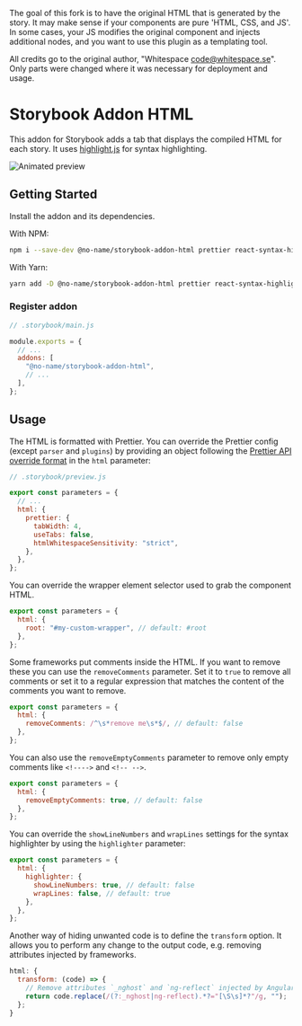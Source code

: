 The goal of this fork is to have the original HTML that is generated by the story. It may make sense if your components are pure 'HTML, CSS, and JS'. In some cases, your JS modifies the original component and injects additional nodes, and you want to use this plugin as a templating tool.

All credits go to the original author, "Whitespace <code@whitespace.se>". Only parts were changed where it was necessary for deployment and usage.


# Storybook Addon HTML

This addon for Storybook adds a tab that displays the compiled HTML for each
story. It uses [highlight.js](https://highlightjs.org/) for syntax highlighting.

![Animated preview](https://raw.githubusercontent.com/whitespace-se/storybook-addon-html/master/image.gif)

## Getting Started

Install the addon and its dependencies.

With NPM:

```sh
npm i --save-dev @no-name/storybook-addon-html prettier react-syntax-highlighter
```

With Yarn:

```sh
yarn add -D @no-name/storybook-addon-html prettier react-syntax-highlighter
```

### Register addon

```js
// .storybook/main.js

module.exports = {
  // ...
  addons: [
    "@no-name/storybook-addon-html",
    // ...
  ],
};
```

## Usage

The HTML is formatted with Prettier. You can override the Prettier config
(except `parser` and `plugins`) by providing an object following the
[Prettier API override format](https://prettier.io/docs/en/options.html) in the
`html` parameter:

```js
// .storybook/preview.js

export const parameters = {
  // ...
  html: {
    prettier: {
      tabWidth: 4,
      useTabs: false,
      htmlWhitespaceSensitivity: "strict",
    },
  },
};
```

You can override the wrapper element selector used to grab the component HTML.

```js
export const parameters = {
  html: {
    root: "#my-custom-wrapper", // default: #root
  },
};
```

Some frameworks put comments inside the HTML. If you want to remove these you
can use the `removeComments` parameter. Set it to `true` to remove all comments
or set it to a regular expression that matches the content of the comments you
want to remove.

```js
export const parameters = {
  html: {
    removeComments: /^\s*remove me\s*$/, // default: false
  },
};
```

You can also use the `removeEmptyComments` parameter to remove only empty
comments like `<!---->` and `<!-- -->`.

```js
export const parameters = {
  html: {
    removeEmptyComments: true, // default: false
  },
};
```

You can override the `showLineNumbers` and `wrapLines` settings for the syntax
highlighter by using the `highlighter` parameter:

```js
export const parameters = {
  html: {
    highlighter: {
      showLineNumbers: true, // default: false
      wrapLines: false, // default: true
    },
  },
};
```

Another way of hiding unwanted code is to define the `transform` option. It
allows you to perform any change to the output code, e.g. removing attributes
injected by frameworks.

```js
html: {
  transform: (code) => {
    // Remove attributes `_nghost` and `ng-reflect` injected by Angular:
    return code.replace(/(?:_nghost|ng-reflect).*?="[\S\s]*?"/g, "");
  };
}
```
